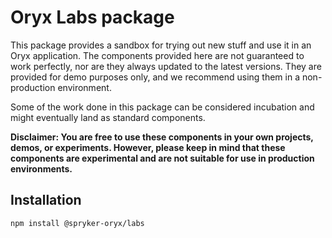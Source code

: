 # Oryx Labs package

This package provides a sandbox for trying out new stuff and use it in an Oryx application. The components provided here are not guaranteed to work perfectly, nor are they always updated to the latest versions. They are provided for demo purposes only, and we recommend using them in a non-production environment.

Some of the work done in this package can be considered incubation and might eventually land as standard components.

**Disclaimer: You are free to use these components in your own projects, demos, or experiments. However, please keep in mind that these components are experimental and are not suitable for use in production environments.**

## Installation

`npm install @spryker-oryx/labs`
